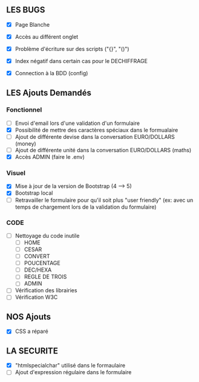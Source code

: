 ## LES BUGS
 - [x] Page Blanche
 - [x] Accès au différent onglet
 - [x] Problème d'écriture sur des scripts ("{}", "()")
 - [x] Index négatif dans certain cas pour le DECHIFFRAGE
 - [x] Connection à la BDD (config)


## LES Ajouts Demandés
### Fonctionnel
 - [ ] Envoi d'email lors d'une validation d'un formulaire
 - [x] Possibilité de mettre des caractères spéciaux dans le formualaire
 - [ ] Ajout de différente devise dans la conversation EURO/DOLLARS (money)
 - [ ] Ajout de différente unité dans la conversation EURO/DOLLARS (maths)
 - [x] Accès ADMIN (faire le .env)

### Visuel
 - [x] Mise à jour de la version de Bootstrap (4 --> 5)
 - [x] Bootstrap local
 - [ ] Retravailler le formulaire pour qu'il soit plus "user friendly" (ex: avec un temps de chargement lors de la validation du formulaire)

### CODE
 - [ ] Nettoyage du code inutile
    - [ ] HOME
    - [ ] CESAR
    - [ ] CONVERT
    - [ ] POUCENTAGE
    - [ ] DEC/HEXA
    - [ ] REGLE DE TROIS
    - [ ] ADMIN
 - [ ] Vérification des librairies
 - [ ] Vérification W3C

## NOS Ajouts
 - [x] CSS a réparé

## LA SECURITE
 - [x] "htmlspecialchar" utilisé dans le formaulaire
 - [ ] Ajout d'expression régulaire dans le formulaire